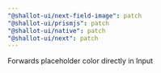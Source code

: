 ```yaml
---
"@shallot-ui/next-field-image": patch
"@shallot-ui/prismjs": patch
"@shallot-ui/native": patch
"@shallot-ui/next": patch
---
```


Forwards placeholder color directly in Input
